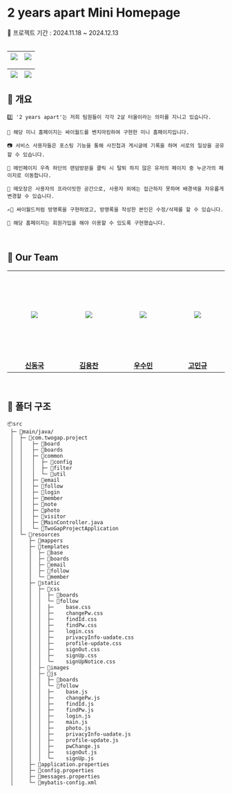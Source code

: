 <h1>2 years apart Mini Homepage</h1>
📍 프로젝트 기간 : 2024.11.18 ~ 2024.12.13
<br>
<br>

| ![](https://github.com/user-attachments/assets/52aaa82c-933b-409d-b1f8-2eb8ae20d4e2) | ![](https://github.com/user-attachments/assets/6864796c-5661-4157-a08b-d86cb7eff7b0) |
| --- | --- |

| ![](https://github.com/user-attachments/assets/47658899-d045-4336-9745-02ab336858b5) | ![](https://github.com/user-attachments/assets/da9051a8-55b5-42b4-b218-cb4dc882c04b) |
| --- | --- |




## 📌 개요

```
2️⃣ '2 years apart'는 저희 팀원들이 각각 2살 터울이라는 의미를 지니고 있습니다.

📖 해당 미니 홈페이지는 싸이월드를 벤치마킹하여 구현한 미니 홈페이지입니다. 

📷 서비스 사용자들은 포스팅 기능을 통해 사진첩과 게시글에 기록을 하며 서로의 일상을 공유할 수 있습니다.

👥 메인페이지 우측 하단의 랜덤방문을 클릭 시 탈퇴 하지 않은 유저의 페이지 중 누군가의 페이지로 이동합니다. 

📝 메모장은 사용자의 프라이빗한 공간으로, 사용자 외에는 접근하지 못하며 배경색을 자유롭게 변경할 수 있습니다.

✍🏻 싸이월드처럼 방명록을 구현하였고, 방명록을 작성한 본인은 수정/삭제를 할 수 있습니다.

🪪 해당 홈페이지는 회원가입을 해야 이용할 수 있도록 구현했습니다.
```

</br>

## 🐡 Our Team 

<table>
  <tr height="205px">
    <td align="center" width="200px">
      <a href="https://github.com/shin-muja"><img src="https://github.com/user-attachments/assets/6aedf0e6-5e1b-4e90-a2fb-9aff200e5339"/></a>
    </td>
    <td align="center" width="200px">
      <a href="https://github.com/herd132"><img src="https://github.com/user-attachments/assets/7e62cd22-de4b-4801-872f-2dca2dc7c079"/></a>
    </td>
    <td align="center" width="200px">
      <a href="https://github.com/soomin530"><img src="https://github.com/user-attachments/assets/bb63eb2a-d4a5-495e-b2b4-092b8a3d9af9"/></a>
    </td>
    <td align="center" width="200px">
      <a href="https://github.com/manggo999"><img src="https://github.com/user-attachments/assets/e5b9e556-b34d-4573-ac4b-7599042e1000"/></a>
    </td>
  </tr>
  <tr>
    <td align="center" width="200px">
      <a href="https://github.com/shin-muja/"><strong>신동국</strong></a><br>
    </td>
    <td align="center" width="200px">
      <a href="https://github.com/herd132/"><strong>김용찬</strong></a><br>
    </td>
    <td align="center" width="200px">
      <a href="https://github.com/soomin530/"><strong>우수민</strong></a><br>
    </td>
    <td align="center" width="200px">
      <a href="https://github.com/manggo999/"><strong>고민규</strong></a><br>
    </td>
  </tr>
</table>

<br />

## 📂 폴더 구조

```
📦src
 ├─ 📂main/java/
 │  ├─ 📂com.twogap.project
 │  │   ├─ 📂board
 │  │   ├─ 📂boards
 │  │   ├─ 📂common
 │  │   │  ├─ 📂config
 │  │   │  ├─ 📂filter
 │  │   │  └─ 📂util
 │  │   ├─ 📂email
 │  │   ├─ 📂follow
 │  │   ├─ 📂login
 │  │   ├─ 📂member
 │  │   ├─ 📂note
 │  │   ├─ 📂photo
 │  │   ├─ 📂visitor
 │  │   ├─ 📂MainController.java
 │  │   └─ 📂TwoGapProjectApplication
 │  └─ 📂resources
 │     ├─ 📂mappers
 │     ├─ 📂templates
 │     │  ├─ 📂base
 │     │  ├─ 📂boards
 │     │  ├─ 📂email
 │     │  ├─ 📂follow
 │     │  └─ 📂member
 │     ├─ 📂static
 │     │  ├─ 📂css
 │     │  │  ├─ 📂boards
 │     │  │  └─ 📂follow
 │     │  │  ├─    base.css
 │     │  │  ├─    changePw.css
 │     │  │  ├─    findId.css
 │     │  │  ├─    findPw.css
 │     │  │  ├─    login.css
 │     │  │  ├─    privacyInfo-uadate.css
 │     │  │  ├─    profile-update.css
 │     │  │  ├─    signOut.css
 │     │  │  ├─    signUp.css
 │     │  │  └─    signUpNotice.css
 │     │  ├─ 📂images
 │     │  ├─ 📂js
 │     │  │  ├─ 📂boards
 │     │  │  └─ 📂follow
 │     │  │  ├─    base.js
 │     │  │  ├─    changePw.js
 │     │  │  ├─    findId.js
 │     │  │  ├─    findPw.js
 │     │  │  ├─    login.js
 │     │  │  ├─    main.js
 │     │  │  ├─    photo.js
 │     │  │  ├─    privacyInfo-uadate.js
 │     │  │  ├─    profile-update.js
 │     │  │  ├─    pwChange.js
 │     │  │  ├─    signOut.js
 │     │  │  └─    signUp.js
 │     ├─ 📜application.properties
 │     ├─ 📜config.properties
 │     ├─ 📜messages.properties
 │     └─ 📜mybatis-config.xml
```

